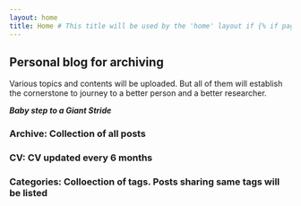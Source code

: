 ```yaml
---
layout: home
title: Home # This title will be used by the 'home' layout if {% if page.title %} is present
---
```


## Personal blog for archiving
Various topics and contents will be uploaded. But all of them will establish the cornerstone to journey to a better person and a better researcher. 

<p align="center">
 
  ***Baby step to a Giant Stride***

</p>

### Archive: Collection of all posts

### CV: CV updated every 6 months

### Categories: Colloection of tags. Posts sharing same tags will be listed


